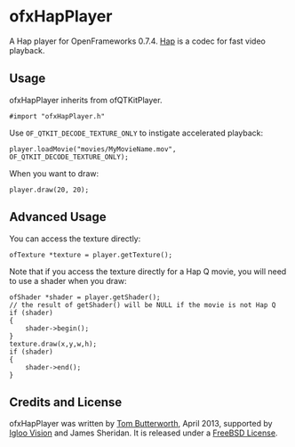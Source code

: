 ofxHapPlayer
============

A Hap player for OpenFrameworks 0.7.4. [Hap](http://github.com/Vidvox/hap) is a codec for fast video playback.

Usage
-----

ofxHapPlayer inherits from ofQTKitPlayer.

    #import "ofxHapPlayer.h"

Use ````OF_QTKIT_DECODE_TEXTURE_ONLY```` to instigate accelerated playback:

    player.loadMovie("movies/MyMovieName.mov", OF_QTKIT_DECODE_TEXTURE_ONLY);

When you want to draw:

	player.draw(20, 20);

Advanced Usage
--------------

You can access the texture directly:

	ofTexture *texture = player.getTexture();

Note that if you access the texture directly for a Hap Q movie, you will need to use a shader when you draw:

    ofShader *shader = player.getShader();
    // the result of getShader() will be NULL if the movie is not Hap Q
    if (shader)
    {
        shader->begin();
    }
	texture.draw(x,y,w,h);
    if (shader)
    {
        shader->end();
    }
    
Credits and License
-------------------

ofxHapPlayer was written by [Tom Butterworth](http://kriss.cx/tom), April 2013, supported by [Igloo Vision](http://www.igloovision.com/) and James Sheridan. It is released under a [FreeBSD License](http://github.com/bangnoise/ofxHapPlayer/blob/master/LICENSE).
